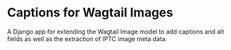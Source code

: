 # Captions for Wagtail Images

A Django app for extending the Wagtail Image model to add captions and alt fields as
well as the extraction of IPTC image meta data.